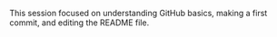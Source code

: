 This session focused on understanding GitHub basics, making a first commit, and editing the README file.
